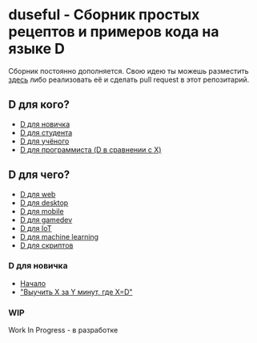 # duseful - Сборник простых рецептов и примеров кода на языке D

Сборник постоянно дополняется. Свою идею ты можешь разместить
[здесь](https://github.com/deviator/duseful/issues/new) либо
реализовать её и сделать pull request в этот репозитарий.

## D для кого?

* [D для новичка](#d-для-новичка)
* [D для студента](#wip)
* [D для учёного](#wip)
* [D для программиста (D в сравнении с X)][comparison]

## D для чего?

* [D для web](#wip)
* [D для desktop](#wip)
* [D для mobile](#wip)
* [D для gamedev](#wip)
* [D для IoT](#wip)
* [D для machine learning](#wip)
* [D для скриптов](#wip)

### D для новичка

* [Начало][begin]
* ["Выучить X за Y минут, где X=D"][xiny]

### WIP

Work In Progress - в разработке

[begin]: manuals/begin.md
[xiny]: manuals/xiny.md
[comparison]: manuals/comparison
